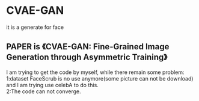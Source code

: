 # CVAE-GAN
it is a generate for face  
## PAPER is 《CVAE-GAN: Fine-Grained Image Generation through Asymmetric Training》  
I am trying to get the code by myself, while there remain some problem:  
1:dataset FaceScrub is no use anymore(some picture can not be download) and I am trying use celebA to do this.  
2:The code can not converge.  

